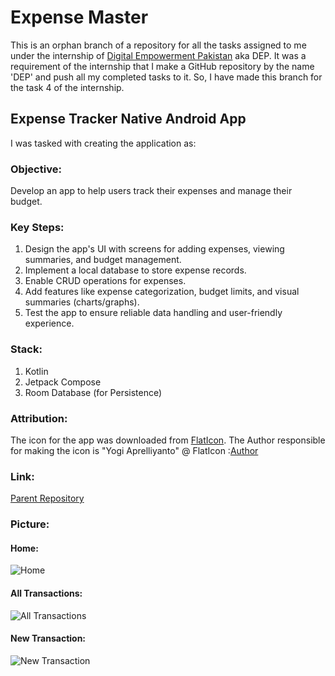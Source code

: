 ﻿# Expense Master

This is an orphan branch of a repository for all the tasks assigned to me under the internship of [Digital Empowerment Pakistan](https://digitalempowermentpakistan.com/) aka DEP.
It was a requirement of the internship that I make a GitHub repository by the name 'DEP' and push all my completed tasks to it.
So, I have made this branch for the task 4 of the internship.

## Expense Tracker Native Android App

I was tasked with creating the application as:

### Objective:

Develop an app to help users track their
expenses and manage their budget.

### Key Steps:

1. Design the app's UI with screens for adding expenses, viewing summaries, and budget management.
2. Implement a local database to store expense records.
3. Enable CRUD operations for expenses.
4. Add features like expense categorization, budget limits, and visual summaries (charts/graphs).
5. Test the app to ensure reliable data handling and user-friendly experience.

### Stack:

1. Kotlin
2. Jetpack Compose
3. Room Database (for Persistence)

### Attribution:

The icon for the app was downloaded from [FlatIcon](https://www.flaticon.com/).
The Author responsible for making the icon is "Yogi Aprelliyanto" @ FlatIcon :[Author](https://www.flaticon.com/authors/yogi-aprelliyanto)

### Link:
[Parent Repository](https://github.com/RanaMahadAhmer/DEP)

### Picture:
#### Home:
![Home](https://github.com/user-attachments/assets/f9084f68-1301-4935-bc3f-3ad7e6e057e9)
#### All Transactions:
![All Transactions](https://github.com/user-attachments/assets/37cb5415-f09f-46ab-b3d4-1ffa63ebabd7)
#### New Transaction:
![New Transaction](https://github.com/user-attachments/assets/670b9179-8faa-41ae-aae4-19538f10a592)



